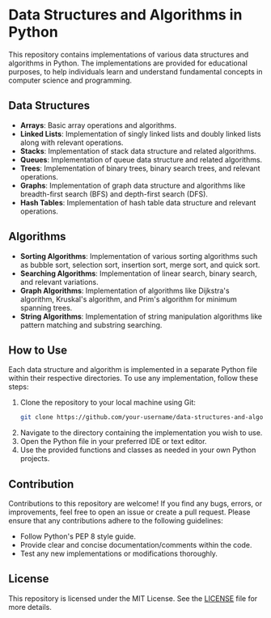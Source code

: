 # Data Structures and Algorithms in Python

This repository contains implementations of various data structures and algorithms in Python. The implementations are provided for educational purposes, to help individuals learn and understand fundamental concepts in computer science and programming.

## Data Structures

- **Arrays**: Basic array operations and algorithms.
- **Linked Lists**: Implementation of singly linked lists and doubly linked lists along with relevant operations.
- **Stacks**: Implementation of stack data structure and related algorithms.
- **Queues**: Implementation of queue data structure and related algorithms.
- **Trees**: Implementation of binary trees, binary search trees, and relevant operations.
- **Graphs**: Implementation of graph data structure and algorithms like breadth-first search (BFS) and depth-first search (DFS).
- **Hash Tables**: Implementation of hash table data structure and relevant operations.

## Algorithms

- **Sorting Algorithms**: Implementation of various sorting algorithms such as bubble sort, selection sort, insertion sort, merge sort, and quick sort.
- **Searching Algorithms**: Implementation of linear search, binary search, and relevant variations.
- **Graph Algorithms**: Implementation of algorithms like Dijkstra's algorithm, Kruskal's algorithm, and Prim's algorithm for minimum spanning trees.
- **String Algorithms**: Implementation of string manipulation algorithms like pattern matching and substring searching.

## How to Use

Each data structure and algorithm is implemented in a separate Python file within their respective directories. To use any implementation, follow these steps:

1. Clone the repository to your local machine using Git:
    ```bash
    git clone https://github.com/your-username/data-structures-and-algorithms-python.git
    ```
2. Navigate to the directory containing the implementation you wish to use.
3. Open the Python file in your preferred IDE or text editor.
4. Use the provided functions and classes as needed in your own Python projects.

## Contribution

Contributions to this repository are welcome! If you find any bugs, errors, or improvements, feel free to open an issue or create a pull request. Please ensure that any contributions adhere to the following guidelines:

- Follow Python's PEP 8 style guide.
- Provide clear and concise documentation/comments within the code.
- Test any new implementations or modifications thoroughly.

## License

This repository is licensed under the MIT License. See the [LICENSE](LICENSE) file for more details.
